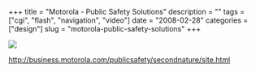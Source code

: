 +++
title = "Motorola - Public Safety Solutions"
description = ""
tags = ["cgi", "flash", "navigation", "video"]
date = "2008-02-28"
categories = ["design"]
slug = "motorola-public-safety-solutions"
+++


 

  <div id="screens-thumbs" class="clearfix">
    <div class="txt-center" id="design-submission"><a href="http://business.motorola.com/publicsafety/secondnature/site.html"><img id='bluga-thumbnail-867' class='bluga-thumbnail large' src='http://media.konigi.com/bluga/
wt47f279142ea28_0.jpg'/></a></div>  
  </div>   
<p><a href="http://business.motorola.com/publicsafety/secondnature/site.html">http://business.motorola.com/publicsafety/secondnature/site.html</a></p>




